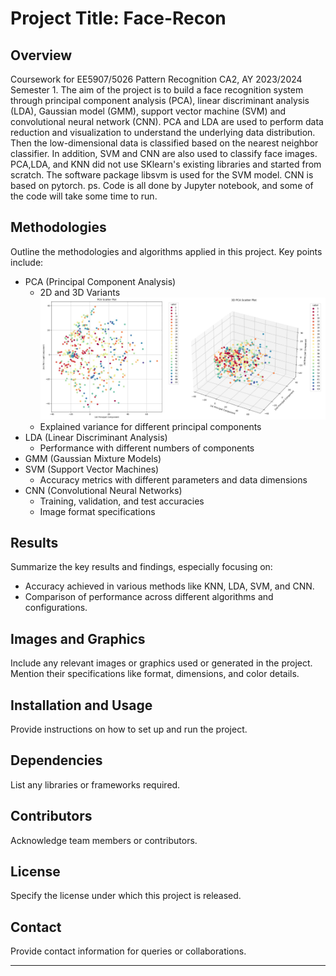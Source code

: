 # Project Title: Face-Recon
## Overview
Coursework for EE5907/5026 Pattern Recognition CA2, AY 2023/2024 Semester 1.
The aim of the project is to build a face recognition system through principal component analysis (PCA), linear discriminant analysis (LDA), Gaussian model (GMM), support vector machine (SVM) and convolutional neural network (CNN). PCA and LDA are used to perform data reduction and visualization to understand the underlying data distribution. Then the low-dimensional data is classified based on the nearest neighbor classifier. In addition, SVM and CNN are also used to classify face images. PCA,LDA, and KNN did not use SKlearn's existing libraries and started from scratch. The software package libsvm is used for the SVM model. CNN is based on pytorch.
ps. Code is all done by Jupyter notebook, and some of the code will take some time to run.

## Methodologies
Outline the methodologies and algorithms applied in this project. Key points include:
- PCA (Principal Component Analysis)
  - 2D and 3D Variants
![Image text](Image/PCA.jpg)
  - Explained variance for different principal components
- LDA (Linear Discriminant Analysis)
  - Performance with different numbers of components
- GMM (Gaussian Mixture Models)
- SVM (Support Vector Machines)
  - Accuracy metrics with different parameters and data dimensions
- CNN (Convolutional Neural Networks)
  - Training, validation, and test accuracies
  - Image format specifications

## Results
Summarize the key results and findings, especially focusing on:
- Accuracy achieved in various methods like KNN, LDA, SVM, and CNN.
- Comparison of performance across different algorithms and configurations.

## Images and Graphics
Include any relevant images or graphics used or generated in the project. Mention their specifications like format, dimensions, and color details.

## Installation and Usage
Provide instructions on how to set up and run the project.

## Dependencies
List any libraries or frameworks required.

## Contributors
Acknowledge team members or contributors.

## License
Specify the license under which this project is released.

## Contact
Provide contact information for queries or collaborations.

---
